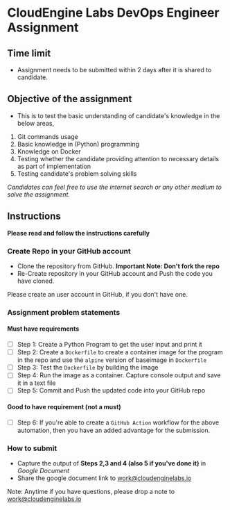 # CloudEngine Labs DevOps Engineer Assignment

## Time limit
- Assignment needs to be submitted within 2 days after it is shared to candidate.

## Objective of the assignment 
- This is to test the basic understanding of candidate's knowledge in the below areas,
1. Git commands usage
2. Basic knowledge in (Python) programming
3. Knowledge on Docker
4. Testing whether the candidate providing attention to necessary details as part of implementation
5. Testing candidate's problem solving skills

_Candidates can feel free to use the internet search or any other medium to solve the assignment._

## Instructions
**Please read and follow the instructions carefully**

### Create Repo in your GitHub account
- Clone the repository from GitHub. **Important Note: Don't fork the repo** 
- Re-Create repository in your GitHub account and Push the code you have cloned.

Please create an user account in GitHub, if you don't have one.

### Assignment problem statements
#### Must have requirements
- [ ] Step 1: Create a Python Program to get the user input and print it
- [ ] Step 2: Create a `Dockerfile` to create a container image for the program in the repo and use the `alpine` version of baseimage in `Dockerfile`
- [ ] Step 3: Test the `Dockerfile` by building the image 
- [ ] Step 4: Run the image as a container. Capture console output and save it in a text file
- [ ] Step 5: Commit and Push the updated code into your GitHub repo
#### Good to have requirement (not a must)
- [ ] Step 6: If you're able to create a `GitHub Action` workflow for the above automation, then you have an added advantage for the submission.

### How to submit
- Capture the output of **Steps 2,3 and 4 (also 5 if you've done it)** in _Google Document_
- Share the google document link to [work@cloudenginelabs.io](mailto:work@cloudenginelabs.io)

Note: Anytime if you have questions, please drop a note to [work@cloudenginelabs.io](mailto:work@cloudenginelabs.io)
